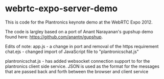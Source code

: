 webrtc-expo-server-demo
=======================

This is code for the Plantronics keynote demo at the WebRTC Expo 2012.

The code is largley based on a port of Anant Narayanan's gupshup demo found here: https://github.com/anantn/gupshup.

Edits of note:
app.js - a change in port and removal of the https requirement
chat.ejs - changed import of JavaScript file to "plantronicschat.js"

plantronicschat.js - has added websocket connection support to for the plantronics client side service.
JSON is used as the format for the messages that are passed back and forth between the browser and client service


